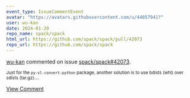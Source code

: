 ```yaml
---
event_type: IssueCommentEvent
avatar: "https://avatars.githubusercontent.com/u/44857941?"
user: wu-kan
date: 2024-01-20
repo_name: spack/spack
html_url: https://github.com/spack/spack/pull/42073
repo_url: https://github.com/spack/spack
---
```


<a href='https://github.com/wu-kan' target='_blank'>wu-kan</a> commented on issue <a href='https://github.com/spack/spack/pull/42073' target='_blank'>spack/spack#42073</a>.

<small>Just for the `py-vl-convert-python` package, another solution is to use bdists (whl) over sdists (tar.gz)....</small>

<a href='https://github.com/spack/spack/pull/42073' target='_blank'>View Comment</a>